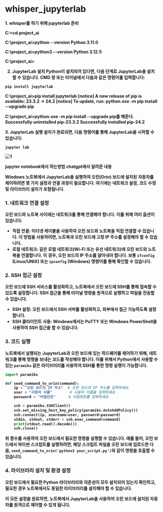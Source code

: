 # whisper_jupyterlab
<b> 
1. whisper를 하기 위해 jupyterlab 준비

C:\>cd project_ai

C:\project_ai>python --version
Python 3.11.0

C:\project_ai>python3 --version
Python 3.12.5

C:\project_ai>

2. JupyterLab 설치
Python이 설치되어 있다면, 다음 단계로 JupyterLab을 설치할 수 있습니다. CMD 창 또는 터미널에서 다음과 같은 명령어를 입력합니다:

``` bash
pip install jupyterlab
```
<b>

C:\project_ai>pip install jupyterlab
[notice] A new release of pip is available: 23.3.2 -> 24.2
[notice] To update, run: python.exe -m pip install --upgrade pip

C:\project_ai>python.exe -m pip install --upgrade pip를 해준다.
      Successfully uninstalled pip-23.3.2
Successfully installed pip-24.2

<b> 
3. JupyterLab 실행
설치가 완료되면, 다음 명령어를 통해 JupyterLab을 시작할 수 있습니다:

```
jupyter lab
```


![1](https://github.com/user-attachments/assets/c5247511-fe39-432b-bafc-35116691bf1e)


<b> jupyter notebook에서 하는방법 chatgpt에서 알려준 내용




















Windows 노트북에서 JupyterLab을 실행하여 오린(Orin) 보드에 설치된 자동차를 제어하려면 몇 가지 설정과 연결 과정이 필요합니다. 여기에는 네트워크 설정, 코드 수정 및 라이브러리 설치가 포함됩니다.

### 1. 네트워크 연결 설정

오린 보드와 노트북 사이에는 네트워크를 통해 연결해야 합니다. 이를 위해 여러 옵션이 있습니다:

- **직접 연결**: 이더넷 케이블을 사용하여 오린 보드와 노트북을 직접 연결할 수 있습니다. 이 방법을 사용하려면, 노트북과 오린 보드에 고정 IP 주소를 설정해야 할 수 있습니다.
- **로컬 네트워크**: 같은 로컬 네트워크(Wi-Fi 또는 유선 네트워크)에 오린 보드와 노트북을 연결합니다. 이 경우, 오린 보드의 IP 주소를 알아내야 합니다. 보통 `ifconfig` (Linux/UNIX) 또는 `ipconfig` (Windows) 명령어를 통해 확인할 수 있습니다.

### 2. SSH 접근 설정

오린 보드에 SSH 서비스를 활성화하고, 노트북에서 오린 보드에 SSH를 통해 접속할 수 있도록 설정합니다. SSH 접근을 통해 터미널 명령을 원격으로 실행하고 파일을 전송할 수 있습니다.

- **SSH 설정**: 오린 보드에서 SSH 서버를 활성화하고, 외부에서 접근 가능하도록 설정합니다.
- **SSH 클라이언트 사용**: Windows에서는 PuTTY 또는 Windows PowerShell을 사용하여 SSH 접근을 할 수 있습니다.

### 3. 코드 실행

노트북에서 실행되는 JupyterLab과 오린 보드에 있는 하드웨어를 제어하기 위해, 네트워크를 통해 명령을 보내는 코드를 작성해야 합니다. 이를 위해서 Python에서 사용할 수 있는 `paramiko` 같은 라이브러리를 사용하여 SSH를 통한 명령 실행이 가능합니다.

```python
import paramiko

def send_command_to_orin(command):
    ip = "오린 보드의 IP 주소"  # 오린 보드의 IP 주소를 입력하세요
    user = "사용자 이름"        # 사용자 이름을 입력하세요
    password = "비밀번호"      # 비밀번호를 입력하세요

    ssh = paramiko.SSHClient()
    ssh.set_missing_host_key_policy(paramiko.AutoAddPolicy())
    ssh.connect(ip, username=user, password=password)
    stdin, stdout, stderr = ssh.exec_command(command)
    print(stdout.read().decode())
    ssh.close()
```

위 함수를 사용하여 오린 보드에서 필요한 명령을 실행할 수 있습니다. 예를 들어, 오린 보드에서 파이썬 스크립트를 실행하려면, 해당 스크립트 파일을 오린 보드에 업로드한 다음, `send_command_to_orin('python3 your_script.py')`와 같이 명령을 호출할 수 있습니다.

### 4. 라이브러리 설치 및 환경 설정

오린 보드에서 필요한 Python 라이브러리와 의존성이 모두 설치되어 있는지 확인하고, 필요한 경우 노트북에서도 동일한 라이브러리를 설치해야 할 수 있습니다.

이 모든 설정을 완료하면, 노트북에서 JupyterLab을 사용하여 오린 보드에 설치된 자동차를 원격으로 제어할 수 있게 됩니다.


















